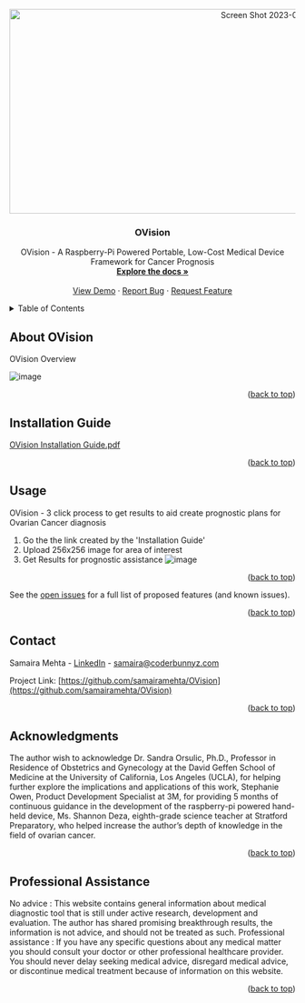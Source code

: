 
<!-- PROJECT LOGO -->
<br />
<div align="center">
  <a href="https://github.com/samairamehta/OVision">
 <img width="986" alt="Screen Shot 2023-01-07 at 3 16 29 PM" src="https://user-images.githubusercontent.com/76754142/211173706-bdf1053e-8d30-4825-bbc2-00dd720b5bb2.png" alt="Logo" width="90" height="360">
   
  </a>
<a name="readme-top"></a>
<h3 align="center">OVision</h3>

  <p align="center">
    OVision - A Raspberry-Pi Powered Portable, Low-Cost Medical Device Framework for Cancer Prognosis
    <br />
    <a href="https://github.com/samairamehta/OVision"><strong>Explore the docs »</strong></a>
    <br />
    <br />
    <a href="https://github.com/samairamehta/OVision">View Demo</a>
    ·
    <a href="https://github.com/samairamehta/OVision/issues">Report Bug</a>
    ·
    <a href="https://github.com/samairamehta/OVision/issues">Request Feature</a>
  </p>
</div>



<!-- TABLE OF CONTENTS -->
<details>
  <summary>Table of Contents</summary>
  <ol>
    <li>
      <a href="#about-ovision">About OVision</a>
    </li>
    <li><a href="#usage">Usage</a></li>
    <li><a href="#contact">Contact</a></li>
    <li><a href="#acknowledgments">Acknowledgments</a></li>
  </ol>
</details>



<!-- ABOUT OVision -->
## About OVision



OVision Overview


![image](https://user-images.githubusercontent.com/76754142/211168719-84feabac-5304-4dbe-a0be-d38515c68b54.png)

 

<p align="right">(<a href="#readme-top">back to top</a>)</p>





<!-- GETTING STARTED -->
## Installation Guide

[OVision Installation Guide.pdf](https://github.com/samairamehta/OVision/files/10367128/OVision.Installation.Guide.pdf)


<p align="right">(<a href="#readme-top">back to top</a>)</p>



<!-- USAGE EXAMPLES -->
## Usage

OVision - 3 click process to get results to aid create prognostic plans for Ovarian Cancer diagnosis

1. Go the the link created by the 'Installation Guide'
2. Upload 256x256 image for area of interest
3. Get Results for prognostic assistance
![image](https://user-images.githubusercontent.com/76754142/211168747-7f682c21-b7de-49bf-b9cd-f113e9870eab.png)


<p align="right">(<a href="#readme-top">back to top</a>)</p>




See the [open issues](https://github.com/samairamehta/OVision/issues) for a full list of proposed features (and known issues).

<p align="right">(<a href="#readme-top">back to top</a>)</p>






<!-- CONTACT -->
## Contact

Samaira Mehta - [LinkedIn](https://www.linkedin.com/in/samaira-mehta-42907a102/) - samaira@coderbunnyz.com

Project Link: [https://github.com/samairamehta/OVision](https://github.com/samairamehta/OVision)

<p align="right">(<a href="#readme-top">back to top</a>)</p>



<!-- ACKNOWLEDGMENTS -->
## Acknowledgments

The author wish to acknowledge Dr. Sandra Orsulic, Ph.D., Professor in Residence of Obstetrics and Gynecology at the David Geffen School of Medicine at the University of California, Los Angeles (UCLA), for helping further explore the implications and applications of this work, Stephanie Owen, Product Development Specialist at 3M, for providing 5 months of continuous guidance in the development of the raspberry-pi powered hand-held device, Ms. Shannon Deza, eighth-grade science teacher at Stratford Preparatory, who helped increase the author’s depth of knowledge in the field of ovarian cancer.

<p align="right">(<a href="#readme-top">back to top</a>)</p>


<!-- Professional assistance -->
## Professional Assistance
No advice : This website contains general information about medical diagnostic tool that is still under active research, development and evaluation. The author has shared promising breakthrough results, the information is not advice, and should not be treated as such. Professional assistance :  If you have any specific questions about any medical matter you should consult your doctor or other professional healthcare provider. You should never delay seeking medical advice, disregard medical advice, or discontinue medical treatment because of information on this website.
<p align="right">(<a href="#readme-top">back to top</a>)</p>


